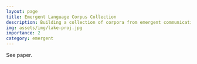 ```yaml
---
layout: page
title: Emergent Language Corpus Collection
description: Building a collection of corpora from emergent communication systems
img: assets/img/lake-proj.jpg
importance: 2
category: emergent
---
```


See paper.